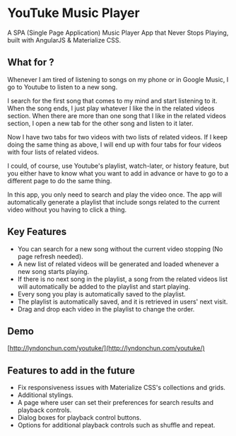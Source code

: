 # YouTuke Music Player
A SPA (Single Page Application) Music Player App that Never Stops Playing, built with AngularJS & Materialize CSS.

## What for ?
Whenever I am tired of listening to songs on my phone or in Google Music, I go to Youtube to listen to a new song.

I search for the first song that comes to my mind and start listening to it. When the song ends, I just play whatever I like the in the related videos section. When there are more than one song that I like in the related videos section, I open a new tab for the other song and listen to it later.

Now I have two tabs for two videos with two lists of related videos. If I keep doing the same thing as above, I will end up with four tabs for four videos with four lists of related videos.

I could, of course, use Youtube's playlist, watch-later, or history feature, but you either have to know what you want to add in advance or have to go to a different page to do the same thing.

In this app, you only need to search and play the video once. The app will automatically generate a playlist that include songs related to the current video without you having to click a thing.

## Key Features
* You can search for a new song without the current video stopping (No page refresh needed).
* A new list of related videos will be generated and loaded whenever a new song starts playing.
* If there is no next song in the playlist, a song from the related videos list will automatically be added to the playlist and start playing.
* Every song you play is automatically saved to the playlist.
* The playlist is automatically saved, and it is retrieved in users' next visit.
* Drag and drop each video in the playlist to change the order.

## Demo
[http://lyndonchun.com/youtuke/](http://lyndonchun.com/youtuke/)

## Features to add in the future
* Fix responsiveness issues with Materialize CSS's collections and grids.
* Additional stylings.
* A page where user can set their preferences for search results and playback controls.
* Dialog boxes for playback control buttons.
* Options for additional playback controls such as shuffle and repeat.
